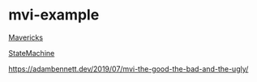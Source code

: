 # mvi-example

[Mavericks](https://github.com/airbnb/mavericks)

[StateMachine](https://github.com/Tinder/StateMachine)

https://adambennett.dev/2019/07/mvi-the-good-the-bad-and-the-ugly/
